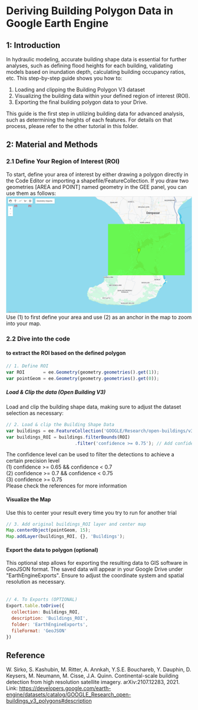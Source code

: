 # Deriving Building Polygon Data in Google Earth Engine

## 1: Introduction

In hydraulic modeling, accurate building shape data is essential for further analyses, such as defining flood heights for each building, validating models based on inundation depth, calculating building occupancy ratios, etc.
This step-by-step guide shows you how to:
1. Loading and clipping the Building Polygon V3 dataset
2. Visualizing the building data within your defined region of interest (ROI).
3. Exporting the final building polygon data to your Drive.

This guide is the first step in utilizing building data for advanced analysis, such as determining the heights of each features. For details on that process, please refer to the other tutorial in this folder.

## 2: Material and Methods
### 2.1  Define Your Region of Interest (ROI)
To start, define your area of interest by either drawing a polygon directly in the Code Editor or importing a shapefile/FeatureCollection. 
If you draw two geometries [AREA and POINT] named geometry in the GEE panel, you can use them as follows:
![Figure 1: Custom Polygon in EE-map](define-ROI.png)
Use (1) to first define your area and use (2) as an anchor in the map to zoom into your map.

### 2.2 Dive into the code
#### to extract the ROI based on the defined polygon
```javascript
// 1. Define ROI
var ROI       = ee.Geometry(geometry.geometries().get(1));
var pointGeom = ee.Geometry(geometry.geometries().get(0));
```

##### Load & Clip the data (Open Building V3)
Load and clip the building shape data, making sure to adjust the dataset selection as necessary:
```javascript
// 2. Load & clip the Building Shape Data
var buildings = ee.FeatureCollection('GOOGLE/Research/open-buildings/v3/polygons');
var buildings_ROI = buildings.filterBounds(ROI)
                          .filter('confidence >= 0.75'); // Add confidence for further filtering if needed
```
The confidence level can be used to filter the detections to achieve a certain precision level  
(1) confidence >= 0.65 && confidence < 0.7  
(2) confidence >= 0.7 && confidence < 0.75  
(3) confidence >= 0.75  
Please check the references for more information

#### Visualize the Map
Use this to center your result every time you try to run for another trial 
```javascript
// 3. Add original buildings_ROI layer and center map 
Map.centerObject(pointGeom, 15);
Map.addLayer(buildings_ROI, {}, 'Buildings');
```

#### Export the data to polygon (optional)
This optional step allows for exporting the resulting data to GIS software in GeoJSON format. The saved data will appear in your Google Drive under "EarthEngineExports". Ensure to adjust the coordinate system and spatial resolution as necessary.

```javascript

// 4. To Exports (OPTIONAL)
Export.table.toDrive({
  collection: Buildings_ROI,
  description: 'Buildings_ROI',
  folder: 'EarthEngineExports',
  fileFormat: 'GeoJSON'
})
```

## Reference
W. Sirko, S. Kashubin, M. Ritter, A. Annkah, Y.S.E. Bouchareb, Y. Dauphin, D. Keysers, M. Neumann, M. Cisse, J.A. Quinn. Continental-scale building detection from high resolution satellite imagery. arXiv:2107.12283, 2021.  
Link: https://developers.google.com/earth-engine/datasets/catalog/GOOGLE_Research_open-buildings_v3_polygons#description
